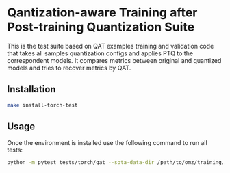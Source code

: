 # Qantization-aware Training after Post-training Quantization Suite

This is the test suite based on QAT examples training and validation code that takes all samples quantization configs and applies PTQ to the correspondent models. It compares metrics between original and quantized models and tries to recover metrics by QAT.

## Installation

```bash
make install-torch-test
```

## Usage

Once the environment is installed use the following command to run all tests:

```bash
python -m pytest tests/torch/qat --sota-data-dir /path/to/omz/training/datasets --sota-checkpoints-dir /path/to/nncf/checkpoints
```
